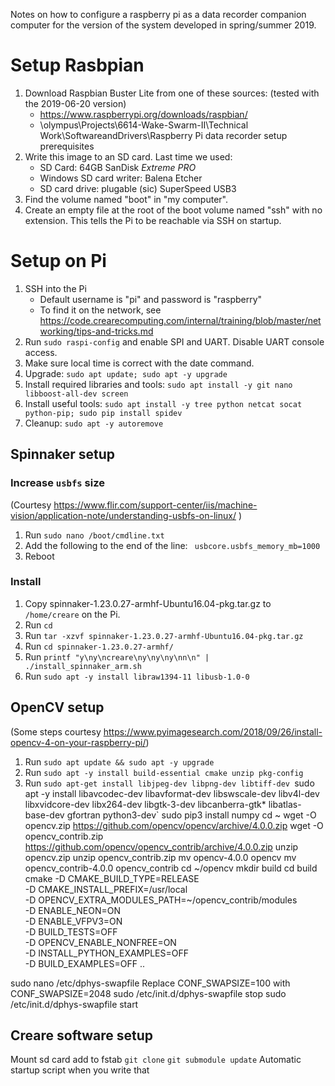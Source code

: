 Notes on how to configure a raspberry pi as a data recorder companion computer for the version of the system developed in spring/summer 2019.

# Setup Rasbpian

1. Download Raspbian Buster Lite from one of these sources: (tested with the 2019-06-20 version)
    - https://www.raspberrypi.org/downloads/raspbian/
    - \\olympus\Projects\6614-Wake-Swarm-II\Technical Work\SoftwareandDrivers\Raspberry Pi data recorder setup prerequisites
2. Write this image to an SD card.  Last time we used:
    - SD Card: 64GB SanDisk *Extreme PRO*
    - Windows SD card writer: Balena Etcher
    - SD card drive: plugable (sic) SuperSpeed USB3
3. Find the volume named "boot" in "my computer".
4. Create an empty file at the root of the boot volume named "ssh" with no extension.  This tells the Pi to be reachable via SSH on startup.

# Setup on Pi

1. SSH into the Pi
    - Default username is "pi" and password is "raspberry"
    - To find it on the network, see https://code.crearecomputing.com/internal/training/blob/master/networking/tips-and-tricks.md
2. Run `sudo raspi-config` and enable SPI and UART.  Disable UART console access.
2. Make sure local time is correct with the date command.
6. Upgrade: `sudo apt update; sudo apt -y upgrade`
4. Install required libraries and tools: `sudo apt install -y git nano libboost-all-dev screen`
5. Install useful tools: `sudo apt install -y tree python netcat socat python-pip; sudo pip install spidev`
7. Cleanup: `sudo apt -y autoremove`

## Spinnaker setup

### Increase `usbfs` size
(Courtesy https://www.flir.com/support-center/iis/machine-vision/application-note/understanding-usbfs-on-linux/ )
1. Run `sudo nano /boot/cmdline.txt`
2. Add the following to the end of the line: ` usbcore.usbfs_memory_mb=1000`
3. Reboot

### Install

1. Copy spinnaker-1.23.0.27-armhf-Ubuntu16.04-pkg.tar.gz to `/home/creare` on the Pi.
2. Run `cd`
3. Run `tar -xzvf spinnaker-1.23.0.27-armhf-Ubuntu16.04-pkg.tar.gz`
4. Run `cd spinnaker-1.23.0.27-armhf/`
5. Run `printf "y\ny\ncreare\ny\ny\ny\nn\n" | ./install_spinnaker_arm.sh`
6. Run `sudo apt -y install libraw1394-11 libusb-1.0-0`

## OpenCV setup
(Some steps courtesy https://www.pyimagesearch.com/2018/09/26/install-opencv-4-on-your-raspberry-pi/)
1. Run `sudo apt update && sudo apt -y upgrade`
1. Run `sudo apt -y install build-essential cmake unzip pkg-config`
1. Run `sudo apt-get install libjpeg-dev libpng-dev libtiff-dev
 `sudo apt -y install libavcodec-dev libavformat-dev libswscale-dev libv4l-dev libxvidcore-dev libx264-dev libgtk-3-dev libcanberra-gtk* libatlas-base-dev gfortran python3-dev`
sudo pip3 install numpy
cd ~
wget -O opencv.zip https://github.com/opencv/opencv/archive/4.0.0.zip
wget -O opencv_contrib.zip https://github.com/opencv/opencv_contrib/archive/4.0.0.zip
unzip opencv.zip
unzip opencv_contrib.zip
mv opencv-4.0.0 opencv
mv opencv_contrib-4.0.0 opencv_contrib
cd ~/opencv
mkdir build
cd build
cmake -D CMAKE_BUILD_TYPE=RELEASE \
    -D CMAKE_INSTALL_PREFIX=/usr/local \
    -D OPENCV_EXTRA_MODULES_PATH=~/opencv_contrib/modules \
    -D ENABLE_NEON=ON \
    -D ENABLE_VFPV3=ON \
    -D BUILD_TESTS=OFF \
    -D OPENCV_ENABLE_NONFREE=ON \
    -D INSTALL_PYTHON_EXAMPLES=OFF \
    -D BUILD_EXAMPLES=OFF ..

sudo nano /etc/dphys-swapfile
Replace CONF_SWAPSIZE=100 with CONF_SWAPSIZE=2048
sudo /etc/init.d/dphys-swapfile stop
sudo /etc/init.d/dphys-swapfile start
    
    
## Creare software setup
Mount sd card
add to fstab
`git clone`
`git submodule update`
Automatic startup script when you write that